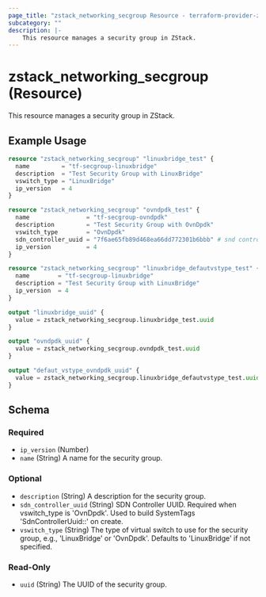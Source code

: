 ```yaml
---
page_title: "zstack_networking_secgroup Resource - terraform-provider-zstack"
subcategory: ""
description: |-
    This resource manages a security group in ZStack.
---
```


# zstack_networking_secgroup (Resource)

This resource manages a security group in ZStack.

## Example Usage

```terraform
resource "zstack_networking_secgroup" "linuxbridge_test" {
  name         = "tf-secgroup-linuxbridge"
  description  = "Test Security Group with LinuxBridge"
  vswitch_type = "LinuxBridge"
  ip_version   = 4
}

resource "zstack_networking_secgroup" "ovndpdk_test" {
  name                = "tf-secgroup-ovndpdk"
  description         = "Test Security Group with OvnDpdk"
  vswitch_type        = "OvnDpdk"
  sdn_controller_uuid = "7f6ae65fb89d468ea66dd772301b6bbb" # snd controller UUID
  ip_version          = 4
}

resource "zstack_networking_secgroup" "linuxbridge_defautvstype_test" {
  name        = "tf-secgroup-linuxbridge"
  description = "Test Security Group with LinuxBridge"
  ip_version  = 4
}

output "linuxbridge_uuid" {
  value = zstack_networking_secgroup.linuxbridge_test.uuid
}

output "ovndpdk_uuid" {
  value = zstack_networking_secgroup.ovndpdk_test.uuid
}

output "defaut_vstype_ovndpdk_uuid" {
  value = zstack_networking_secgroup.linuxbridge_defautvstype_test.uuid
}
```

<!-- schema generated by tfplugindocs -->
## Schema

### Required

- `ip_version` (Number)
- `name` (String) A name for the security group.

### Optional

- `description` (String) A description for the security group.
- `sdn_controller_uuid` (String) SDN Controller UUID. Required when vswitch_type is 'OvnDpdk'. Used to build SystemTags 'SdnControllerUuid::<uuid>' on create.
- `vswitch_type` (String) The type of virtual switch to use for the security group, e.g., 'LinuxBridge' or 'OvnDpdk'. Defaults to 'LinuxBridge' if not specified.

### Read-Only

- `uuid` (String) The UUID of the security group.


